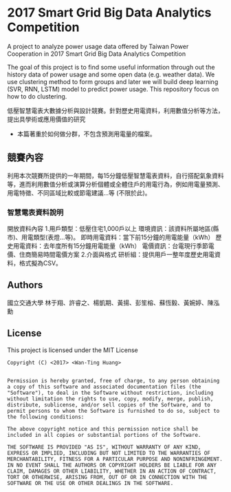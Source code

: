 # 2017 Smart Grid Big Data Analytics Competition 

A project to analyze power usage data offered by Taiwan Power Cooperation in 2017 Smart Grid Big Data Analytics Competition

The goal of this project is to find some useful information through out the history data of power usage and some open data (e.g. weather data).
We use clustering method to form groups and later we will build deep learning (SVR, RNN, LSTM) model to predict power usage.
This repository focus on how to do clustering.

低壓智慧電表大數據分析與設計競賽。針對歷史用電資料，利用數值分析等方法，提出具學術或應用價值的研究

* 本篇著重於如何做分群，不包含預測用電量的檔案。

## 競賽內容

利用本次競賽所提供的一年期間，每15分鐘低壓智慧電表資料，自行搭配氣象資料等，進而利用數值分析或演算分析個體或全體住戶的用電行為，例如用電量預測、用電特徵、不同區域比較或節電建議…等 (不限於此)。

### 智慧電表資料說明

開放資料內容
1.用戶類型：低壓住宅1,000戶以上
環境資訊：該資料所屬地區(縣市)、用電類型(表燈…等)。
即時用電資料：當下前15分鐘的用電能量（kWh）
歷史用電資料：去年度所有15分鐘用電能量（kWh）
電價資訊：台電現行季節電價、住商簡易時間電價方案
2.介面與格式
研析組：提供用戶一整年度歷史用電資料，格式擬為CSV。


## Authors

國立交通大學 林于翔、許睿之、楊凱期、黃揚、彭笙榕、蘇恆毅、黃婉婷、陳泓勳

## License

This project is licensed under the MIT License

    Copyright (C) <2017> <Wan-Ting Huang>


    Permission is hereby granted, free of charge, to any person obtaining a copy of this software and associated documentation files (the "Software"), to deal in the Software without restriction, including without limitation the rights to use, copy, modify, merge, publish, distribute, sublicense, and/or sell copies of the Software, and to permit persons to whom the Software is furnished to do so, subject to the following conditions:

    The above copyright notice and this permission notice shall be included in all copies or substantial portions of the Software.

    THE SOFTWARE IS PROVIDED "AS IS", WITHOUT WARRANTY OF ANY KIND, EXPRESS OR IMPLIED, INCLUDING BUT NOT LIMITED TO THE WARRANTIES OF MERCHANTABILITY, FITNESS FOR A PARTICULAR PURPOSE AND NONINFRINGEMENT. IN NO EVENT SHALL THE AUTHORS OR COPYRIGHT HOLDERS BE LIABLE FOR ANY CLAIM, DAMAGES OR OTHER LIABILITY, WHETHER IN AN ACTION OF CONTRACT, TORT OR OTHERWISE, ARISING FROM, OUT OF OR IN CONNECTION WITH THE SOFTWARE OR THE USE OR OTHER DEALINGS IN THE SOFTWARE.
